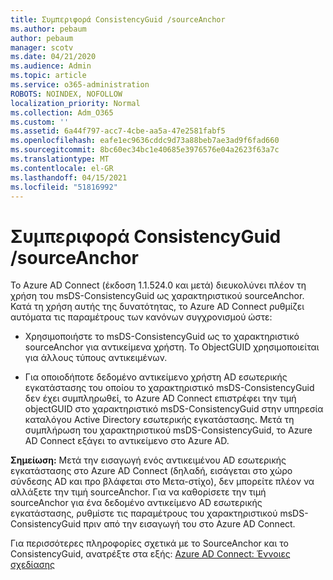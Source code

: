 ```yaml
---
title: Συμπεριφορά ConsistencyGuid /sourceAnchor
ms.author: pebaum
author: pebaum
manager: scotv
ms.date: 04/21/2020
ms.audience: Admin
ms.topic: article
ms.service: o365-administration
ROBOTS: NOINDEX, NOFOLLOW
localization_priority: Normal
ms.collection: Adm_O365
ms.custom: ''
ms.assetid: 6a44f797-acc7-4cbe-aa5a-47e2581fabf5
ms.openlocfilehash: eafe1ec9636cddc9d73a88beb7ae3ad9f6fad660
ms.sourcegitcommit: 8bc60ec34bc1e40685e3976576e04a2623f63a7c
ms.translationtype: MT
ms.contentlocale: el-GR
ms.lasthandoff: 04/15/2021
ms.locfileid: "51816992"
---
```

# <a name="consistencyguid--sourceanchor-behavior"></a>Συμπεριφορά ConsistencyGuid /sourceAnchor

Το Azure AD Connect (έκδοση 1.1.524.0 και μετά) διευκολύνει πλέον τη χρήση του msDS-ConsistencyGuid ως χαρακτηριστικού sourceAnchor. Κατά τη χρήση αυτής της δυνατότητας, το Azure AD Connect ρυθμίζει αυτόματα τις παραμέτρους των κανόνων συγχρονισμού ώστε:
  
- Χρησιμοποιήστε το msDS-ConsistencyGuid ως το χαρακτηριστικό sourceAnchor για αντικείμενα χρήστη. Το ObjectGUID χρησιμοποιείται για άλλους τύπους αντικειμένων.
    
- Για οποιοδήποτε δεδομένο αντικείμενο χρήστη AD εσωτερικής εγκατάστασης του οποίου το χαρακτηριστικό msDS-ConsistencyGuid δεν έχει συμπληρωθεί, το Azure AD Connect επιστρέφει την τιμή objectGUID στο χαρακτηριστικό msDS-ConsistencyGuid στην υπηρεσία καταλόγου Active Directory εσωτερικής εγκατάστασης. Μετά τη συμπλήρωση του χαρακτηριστικού msDS-ConsistencyGuid, το Azure AD Connect εξάγει το αντικείμενο στο Azure AD.
    
 **Σημείωση:** Μετά την εισαγωγή ενός αντικειμένου AD εσωτερικής εγκατάστασης στο Azure AD Connect (δηλαδή, εισάγεται στο χώρο σύνδεσης AD και προ βλάφεται στο Μετα-στίχο), δεν μπορείτε πλέον να αλλάξετε την τιμή sourceAnchor. Για να καθορίσετε την τιμή sourceAnchor για ένα δεδομένο αντικείμενο AD εσωτερικής εγκατάστασης, ρυθμίστε τις παραμέτρους του χαρακτηριστικού msDS-ConsistencyGuid πριν από την εισαγωγή του στο Azure AD Connect. 
  
Για περισσότερες πληροφορίες σχετικά με το SourceAnchor και το ConsistencyGuid, ανατρέξτε στα εξής: [Azure AD Connect: Έννοιες σχεδίασης](https://docs.microsoft.com/azure/active-directory/connect/active-directory-aadconnect-design-concepts)
  

